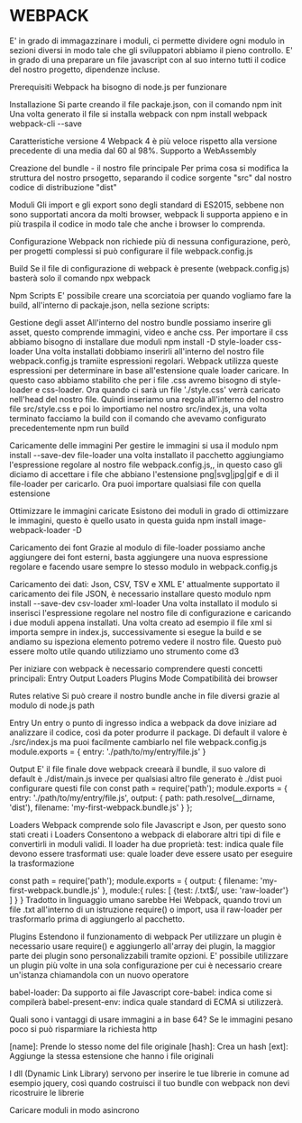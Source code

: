 # WEBPACK
E' in grado di immagazzinare i moduli, ci permette dividere ogni modulo in sezioni diversi in modo tale che gli sviluppatori abbiamo il pieno controllo.
E' in grado di una preparare un file javascript con al suo interno tutti il codice del nostro progetto, dipendenze incluse.

Prerequisiti
Webpack ha bisogno di node.js per funzionare

Installazione
Si parte creando il file packaje.json, con il comando
npm init
Una volta generato il file si installa webpack con 
npm install webpack webpack-cli --save

Caratteristiche versione 4
Webpack 4 è più veloce rispetto alla versione precedente di una media dal 60 al 98%.
Supporto a WebAssembly

Creazione del bundle - il nostro file principale
Per prima cosa si modifica la struttura del nostro prsogetto, separando il codice sorgente "src" dal nostro codice di distribuzione "dist"


Moduli
Gli import e gli export sono degli standard di ES2015, sebbene non sono supportati ancora da molti browser, webpack li supporta appieno e in più traspila il codice in modo tale che anche i browser lo comprenda.


Configurazione
Webpack non richiede più di nessuna configurazione, però, per progetti complessi si può configurare il file 
webpack.config.js

Build
Se il file di configurazione di webpack è presente (webpack.config.js) basterà solo il comando 
npx webpack

Npm Scripts
E' possibile creare una scorciatoia per quando vogliamo fare la build, all'interno di packaje.json, nella sezione scripts:


Gestione degli asset
All'interno del nostro bundle possiamo inserire gli asset, questo comprende immagini, video e anche css.
Per importare il css abbiamo bisogno di installare due moduli
npm install -D style-loader css-loader
Una volta installati dobbiamo inserirli all'interno del nostro file webpack.config.js tramiite espressioni regolari.
Webpack utilizza queste espressioni per determinare in base all'estensione quale loader caricare.
In questo caso abbiamo stabilito che per i file .css avremo bisogno di style-loader e css-loader.
Ora quando ci sarà un file './style.css' verrà caricato nell'head del nostro file.
Quindi inseriamo una regola all'interno del nostro file src/style.css e poi lo importiamo nel nostro src/index.js, una volta terminato facciamo la build con il comando che avevamo configurato precedentemente
npm run build

Caricamente delle immagini
Per gestire le immagini si usa il modulo
npm install --save-dev file-loader
una volta installato il pacchetto aggiungiamo l'espressione regolare al nostro file webpack.config.js,, in questo caso gli diciamo di accettare i file che abbiano l'estensione png|svg|jpg|gif e di il file-loader per caricarlo.
Ora puoi importare qualsiasi file con quella estensione

Ottimizzare le immagini caricate
Esistono dei moduli in grado di ottimizzare le immagini, questo è quello usato in questa guida
npm install image-webpack-loader -D


Caricamento dei font
Grazie al modulo di file-loader possiamo anche aggiungere dei font esterni, basta aggiungere una nuova espressione regolare e facendo usare sempre lo stesso modulo in webpack.config.js

Caricamento dei dati: Json, CSV, TSV e XML
E' attualmente supportato il caricamento dei file JSON, è necessario installare questo modulo
npm install --save-dev csv-loader xml-loader
Una volta installato il modulo si inserisci l'espressione regolare nel nostro file di configurazione e caricando i due moduli appena installati.
Una volta creato ad esempio il file xml si importa sempre in index.js, successivamente si esegue la build e se andiamo su ispeziona elemento potremo vedere il nostro file.
Questo può essere molto utile quando utilizziamo uno strumento come d3




Per iniziare con webpack è necessario comprendere questi concetti principali:
Entry
Output
Loaders
Plugins
Mode 
Compatibilità dei browser


Rutes relative
Si può creare il nostro bundle anche in file diversi grazie al modulo di node.js path

Entry
Un entry o punto di ingresso indica a webpack da dove iniziare ad analizzare il codice, così da poter produrre il package.
Di default il valore è
./src/index.js
ma puoi facilmente cambiarlo nel file webpack.config.js
module.exports = {
  entry: './path/to/my/entry/file.js'
}


Output
E' il file finale dove webpack creearà il bundle, il suo valore di default è 
./dist/main.js
invece per qualsiasi altro file generato è 
./dist
puoi configurare questi file con
const path = require('path');
module.exports = {
  entry: './path/to/my/entry/file.js',
  output: {
    path: path.resolve(__dirname, 'dist'),
    filename: 'my-first-webpack.bundle.js'
  }
};


Loaders
Webpack comprende solo file Javascript e Json, per questo sono stati creati i Loaders
Consentono a webpack di elaborare altri tipi di file e convertirli in moduli validi.
Il loader ha due proprietà: 
test: indica quale file devono essere trasformati
use: quale loader deve essere usato per eseguire la trasformazione

const path = require('path');
module.exports = {
  output: {
    filename: 'my-first-webpack.bundle.js'
  },
  module:{
    rules: [
      {test: /\.txt$/, use: 'raw-loader'}
    ]
  }
}
Tradotto in linguaggio umano sarebbe
Hei Webpack, quando trovi un file .txt all'interno di un istruzione require() o import, usa il raw-loader per trasformarlo prima di aggiungerlo al pacchetto.


Plugins
Estendono il funzionamento di webpack
Per utilizzare un plugin è necessario usare require() e aggiungerlo all'array dei plugin, la maggior parte dei plugin sono personalizzabili tramite opzioni.
E' possibile utilizzare un plugin più volte in una sola configurazione per cui è necessario creare un'istanza chiamandola con un nuovo operatore

babel-loader: Da supporto ai file Javascript 
core-babel: indica come si compilerà
babel-present-env: indica quale standard di ECMA si utilizzerà.



Quali sono i vantaggi di usare immagini a in base 64?
Se le immagini pesano poco si può risparmiare la richiesta http

[name]: Prende lo stesso nome del file originale
[hash]: Crea un hash
[ext]: Aggiunge la stessa estensione che hanno i file originali

I dll (Dynamic Link Library) servono per inserire le tue librerie in comune ad esempio jquery, così quando costruisci il tuo bundle con webpack non devi ricostruire le librerie


Caricare moduli in modo asincrono